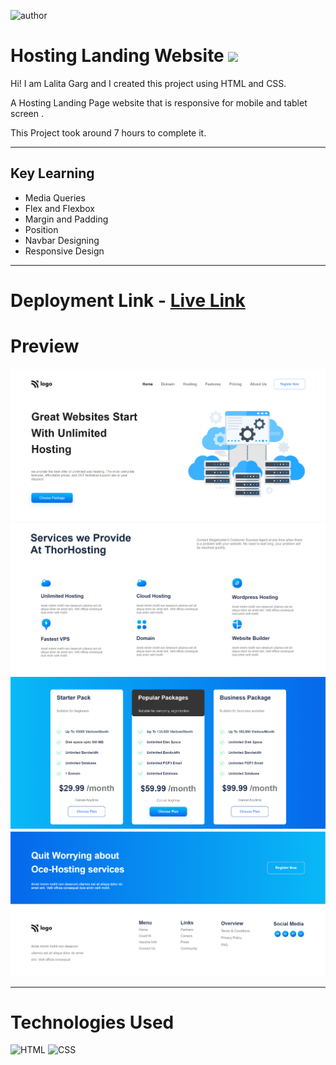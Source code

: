 ![author](https://img.shields.io/badge/Author-Lalita%20Garg-orange) 
# Hosting Landing Website    ![](	https://img.shields.io/website-up-down-green-red/http/monip.org.svg)
Hi! I am Lalita Garg and I created this project using HTML and CSS.

A Hosting  Landing Page website that is responsive for mobile and tablet screen .

This Project took around 7 hours to complete it.
***
## Key Learning 

- Media Queries 
- Flex and Flexbox
- Margin and Padding 
- Position 
- Navbar Designing 
- Responsive Design
***
# Deployment Link - [Live Link](https://hosting-landingpage-01.netlify.app/)
# Preview 
![ScreenShot](./screenshots/screen1.PNG)
![ScreenShot](./screenshots/screen2.PNG)
![ScreenShot](./screenshots/screen3.PNG)
![ScreenShot](./screenshots/screen4.PNG)




***
# Technologies Used 

![HTML](https://img.shields.io/badge/HTML5-E34F26?style=for-the-badge&logo=html5&logoColor=white)
![CSS](	https://img.shields.io/badge/CSS3-1572B6?style=for-the-badge&logo=css3&logoColor=white)





